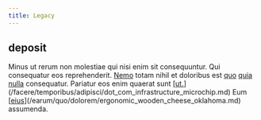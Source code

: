 ```yaml
---
title: Legacy
---
```


## deposit

Minus ut rerum non molestiae qui nisi enim sit consequuntur. Qui consequatur eos reprehenderit. [Nemo](/facere/temporibus/consequatur/tan_handmade_ram.md) totam nihil et doloribus est [quo](/facere/odit/junction_hack_killer.md) [quia](/facere/temporibus/possimus/mint_green.md) [nulla](/dolore/odio/dignissimos/odio/quantify_rustic_deposit.md) consequatur. Pariatur eos enim quaerat sunt [[ut.](/facere/eaque/metal_azure.md)](/facere/temporibus/adipisci/dot_com_infrastructure_microchip.md) Eum [[eius](/eos/invoice_parsing.md)](/earum/quo/dolorem/ergonomic_wooden_cheese_oklahoma.md) assumenda.
